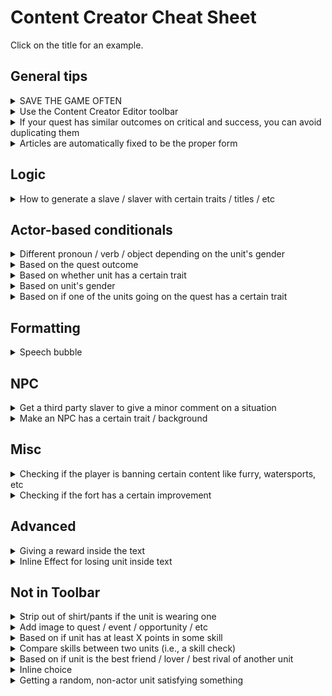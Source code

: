 # Content Creator Cheat Sheet

Click on the title for an example.

## General tips

<details>
<summary markdown="span">SAVE THE GAME OFTEN</summary>

You can save your progress by saving your game, the same way you save your game
in a normal playthrough.

</details>

<details>
<summary markdown="span">Use the Content Creator Editor toolbar</summary>

Many of the commands and instructions below can be generated by clicking the menus in the Code Editor toolbar.
</details>

<details>
<summary markdown="span">If your quest has similar outcomes on critical and success, you can avoid duplicating them</summary>

For example, you can first fill in the success outcomes. Then, for critical,
you add the `Outcomes from other quest results...` - `Do all SUCCESS outcomes`.

</details>

<details>
<summary markdown="span">Articles are automatically fixed to be the proper form</summary>

The game will automatically correct articles.
For example, if you write `I eat a apple`, the game will parse it into `I eat an apple`.
This also works for macros, e.g, `Bob is a <<uadj $g.bob>> slaver` can become either
`Bob is a smug slaver` or `Bob is an arrogant slaver`.

</details>

## Logic

<details>
<summary markdown="span">How to generate a slave / slaver with certain traits / titles / etc</summary>

Use the `(Add new NPC)` link to create a new NPC. In that menu,
you find the unit group to based it from, and then click `(New based on this)`.
For example, to create a valefolk with the `brave` trait, I would go to
`Common races...` then `Human (vale)...` then `(New based on this)` on the `All gender` one.
Once there,
inside `Unit effect`, click `(Add new cost)` and add the traits here.

In particular, to replace background, use `Trait...` then `Replace background`.

</details>

## Actor-based conditionals

<details>
<summary markdown="span">Different pronoun / verb / object depending on the unit's gender</summary>

Check [here](docs/text.md) for more details.

```
<<Rep $g.merc1>> merc1|is <<uadj $g.merc1>>, and <<therace $g.merc1>> merc1|love to do nothing more than <<uhobbyverb $g.merc1>>.
```

For example, it can become:

"Bob is brave, and the neko loves to do nothing more than lazying all day long."

or

"You are diligent, and you love to do nothing more than studying in the library."

</details>

<details>
<summary markdown="span">Based on the quest outcome</summary>

```
<<if $gOutcome == 'crit'>>
  A critical success!
<<elseif $gOutcome == 'success'>>
  A success.
<<elseif $gOutcome == 'failure'>>
  A failure...
<<elseif $gOutcome == 'disaster'>>
  A disaster!!!
<</if>>
```

</details>

<details>
<summary markdown="span">Based on whether unit has a certain trait</summary>

Only one of the sentences will appear:

```
<<if $g.merc1.isHasTrait('muscle_strong')>>
  Merc1 is strong.
<<elseif $g.merc1.isHasTrait('tough_tough')>>
  Merc1 is tough.
<<elseif $g.merc1.isHasTrait('face_attractive')>>
  Merc1 is attractive.
<<else>>
  Merc1 is average.
<</if>>
```

Multiple sentences can appear:

```
Merc1 is
<<if $g.merc1.isHasTrait('muscle_strong')>>
  strong,
<</if>>
<<if $g.merc1.isHasTrait('tough_tough')>>
  tough,
<</if>>
<<if $g.merc1.isHasTrait('face_attractive')>>
  attractive,
<</if>>
lewd, but most importantly loyal to your cause.
```

</details>

<details>
<summary markdown="span">Based on unit's gender</summary>

```
<<if $g.merc1.isHasDick()>>
  Merc1 is a man.
<<else>>
  Merc1 is a woman.
<</if>>
```

</details>

<details>
<summary markdown="span">Based on if one of the units going on the quest has a certain trait</summary>

```
<<set _unit = setup.selectUnit([$g.negotiator, $g.merc1, $g.merc2], {trait: 'magic_fire'})>>
<<if _unit>>
  <<Rep _unit>> used <<their _unit>> fire magic to burn the enemies.
<<else>>
  Nobody in the team has access to fire magic.
<</if>>

<<set _unit = setup.selectUnit([$g.negotiator, $g.merc1, $g.merc2], {trait: 'magic_water'})>>
<<if _unit>>
  <<Rep _unit>> meanwhile used <<their _unit>> water magic to flood the battlefield.
<</if>>
```

</details>


## Formatting


<details>
<summary markdown="span">Speech bubble</summary>

```
<<dialogue $g.a>>
Tea or coffee?
<</dialogue>>
```

The dialogue macro supports having [content image](docs/images.md) to override the unit's image.

```
<<dialogue $g.a "some_content_image.jpg">>
Tea or coffee with custom image?
<</dialogue>>
```

</details>

## NPC

<details>
<summary markdown="span">Get a third party slaver to give a minor comment on a situation</summary>

```
<<set _u = setup.getAnySlaver()>>

<<Yourrep _u>> thinks this is not a good idea at all.
But you have other plans.
```

</details>

<details>
<summary markdown="span">Make an NPC has a certain trait / background</summary>

First, click `(Add new NPC)`, then either `(Create new from scratch)` or `(New based on this)`.
In the unit group menu, apply the traits inside the `Unit effect` card.
</details>

## Misc

<details>
<summary markdown="span">Checking if the player is banning certain content like furry, watersports, etc</summary>

List of tags are [here](src/scripts/classes/quest/questtags.js)

```
<<if $settings.bannedtags.watersport>>
  No watersport
<<else>>
  Yes watersport
<</if>>
```

</details>

<details>
<summary markdown="span">Checking if the fort has a certain improvement</summary>

```
<<if $fort.player.isHasBuilding('veteranhall')>>
The veteran hall stood proudly over your fort.
<</if>>
```

See the in-game Database for the list of all buildings/improvements as well as their keys
(the `veteranhall` above is the key of the Veteran Hall building).

</details>

## Advanced

<details>
<summary markdown="span">Giving a reward inside the text</summary>

```
<<if $g.a.isHasTrait('per_brave')>>
  <<Rep $g.a>> foolishly charged headlong into the fray, injuring <<therace $g.a>>.
  <<run setup.qc.Injury('a', 1).apply($gQuest)>>
<</if>>
```

To get the `setup.qc.Injury('a', 1)` part, the easiest is to find the corresponding
effect, put it in the quest outcome, then preview your quest file.
There, find the corresponding `setup.qc.XXX` and copy it.
Finally, go back to the editor and paste the result, and append
`.apply($gQuest)` to it.
Other common example includes:

- Traumatize a for 5 weeks: `<<run setup.qc.TraumatizeRandom('a', 5).apply($gQuest)>>`
- Boonize a for 5 weeks: `<<run setup.qc.BoonizeRandom('a', 5).apply($gQuest)>>`
- Corrupt a: `<<run setup.qc.Corrupt('a').apply($gQuest)>>`
- Bless a: `<<run setup.qc.Blessing('a', 1).apply($gQuest)>>`
- Curse a: `<<run setup.qc.Blessing('a', 1, null, true).apply($gQuest)>>`
- Gain money: `<<run setup.qc.Money(1000).apply($gQuest)>>`
- Lose money: `<<run setup.qc.Money(-1000).apply($gQuest)>>`
- Gain 5.7 friendship: `<<run setup.qc.Friendship('slaver', 'enemy', 57).apply($gQuest)>>`
- Loses 10.3 rivalry: `<<run setup.qc.Friendship('slaver', 'enemy', -103).apply($gQuest)>>`
- Gain 3.1 friendship with you: `<<run setup.qc.FriendshipWithYou('slaver', 31).apply($gQuest)>>`
- Gain 4.4 rivalry with you: `<<run setup.qc.FriendshipWithYou('slaver', -44).apply($gQuest)>>`
- Gain 6.0 favor with werewolf: `<<run setup.qc.Favor('werewolf', 60).apply($gQuest)>>`
- Gain 4 ire with werewolf: `<<run setup.qc.Ire('werewolf', 4).apply($gQuest)>>`

</details>

<details>
<summary markdown="span">Inline Effect for losing unit inside text</summary>

This differs depending on how you want the unit to disappear.

# Unit disappears, but can be rescued with a Rescuer:

```
<<run setup.qc.MissingUnit('abc').apply($gQuest)>>
```

# Unit disappears FOREVER, use with caution!

```
<<run setup.qc.MissingUnitForever('abc').apply($gQuest)>>
```

# Unit disappears, but can be IMMEDIATELY rescued:

For a SLAVER `$g.abc`, you do one of these depending on easy/medium/hard:

```
<<run setup.qc.MissingUnitRecapture('abc', 'capturedeasy').apply($gQuest)>>
<<run setup.qc.MissingUnitRecapture('abc', 'capturedmedium').apply($gQuest)>>
<<run setup.qc.MissingUnitRecapture('abc', 'capturedhard').apply($gQuest)>>
```

For a SLAVE `$g.abc` it's slightly different:

```
<<run setup.qc.MissingUnitRecapture('abc', 'escapeeasy').apply($gQuest)>>
<<run setup.qc.MissingUnitRecapture('abc', 'escapemedium').apply($gQuest)>>
<<run setup.qc.MissingUnitRecapture('abc', 'escapehard').apply($gQuest)>>
```

</details>

## Not in Toolbar

<details>
<summary markdown="span">Strip out of shirt/pants if the unit is wearing one</summary>

To strip out of shirt, if any, use:

```
<<set _eq = $g.a.getChestCovering()>>
<<if _eq>>
  <<Rep $g.a>> <<ustripverb $g.a _eq>> <<their $g.a>> <<rep _eq>> revealing
<<else>>
  Nothing is covering
<</if>>
<<their $g.a>> <<ubreasts $g.a>>.
```

To strip ouf ot pants, if any, use:

```
<<set _eq = $g.a.getGenitalCovering()>>
<<if _eq>>
  <<Rep $g.a>> <<ustripverb $g.a _eq>> <<their $g.a>> <<rep _eq>> revealing
<<else>>
  Nothing is covering
<</if>>
<<their $g.a>> <<ugenital $g.a>>.
```

</details>

<details>
<summary markdown="span">Add image to quest / event / opportunity / etc</summary>

```
<<questimage "image_name.jpg">>
```

For more information, see
[here](https://gitgud.io/darkofocdarko/fort-of-chains/-/blob/master/docs/images.md#adding-images-to-quests-or-events).

</details>

<details>
<summary markdown="span">Based on if unit has at least X points in some skill</summary>

```
<<if $g.owner.getSkill(setup.skill.combat) >= 40>>
  While <<yourrep $g.owner>> owner|is no slouch in combat,
  <<they $g.owner>> alone won't be sufficient to keep the compound safe.
<<else>>
  This is further compounded by <<yourrep $g.owner>>'s lack of combat ability.
<</if>>
```

List of all skills:

```
setup.skill.combat
setup.skill.brawn
setup.skill.survival
setup.skill.intrigue
setup.skill.slaving
setup.skill.knowledge
setup.skill.social
setup.skill.aid
setup.skill.arcane
setup.skill.sex
```

</details>



<details>
<summary markdown="span">Compare skills between two units (i.e., a skill check)</summary>

```
<<set _res = setup.Skill.skillCheckCompare($g.slaver, $g.enemy, setup.skill.combat)>>
<<if _res == 2>>
  <<Rep $g.slaver>> overwhelmed <<rep $g.enemy>> with <<their $g.slaver>> mighty <<uweapon $g.slaver>>.
<<elseif _res == 1>>
  <<Rep $g.slaver>> manged to scrape a victory over <<rep $g.enemy>>.
<<elseif _res == -1>>
  <<Rep $g.slaver>> slaver|was narrowly defeated by <<rep $g.enemy>>.
<<elseif _res == -2>>
  <<Rep $g.slaver>> slaver|was almost effortlessly defeated by <<rep $g.enemy>>.
<</if>>
```

List of all skills:

```
setup.skill.combat
setup.skill.brawn
setup.skill.survival
setup.skill.intrigue
setup.skill.slaving
setup.skill.knowledge
setup.skill.social
setup.skill.aid
setup.skill.arcane
setup.skill.sex
```

</details>


<details>
<summary markdown="span">Based on if unit is the best friend / lover / best rival of another unit</summary>

```
<<if $g.merc1.getLover() == $g.merc2>>

  <<Rep $g.merc1>> merc1|love going on the same quest with <<their $g.merc1>> lover <<rep $g.merc2>>.

<<elseif $g.merc1.getBestFriend() == $g.merc2>>

  <<Rep $g.merc1>> is going on the same quest with <<utheirrel $g.merc1 $g.merc2>> <<rep $g.merc2>>.

  <<if $friendship.getFriendship($g.merc1, $g.merc2) >= 500>>
    They are good friends.
  <<elseif $friendship.getFriendship($g.merc1, $g.merc2) <= -500>>
    They are rivals.
  <<else>>
    They are still acquintances.
  <</if>>

<</if>>
```

</details>


<details>
<summary markdown="span">Inline choice</summary>

Use inline choice for minor choices you can make, e.g., during events.
For major choices, use mail / opportunities.

```
What would you like to eat?

<<choose>>

<<opt "Banana">>

You eat a banana. It was long and delicious.

<<opt "Apple">>

You eat an apple. It was good.

<<optif $company.player.getMoney() > 5000>>
<<opt "Melon">>

You eat a melon. It is only available for the richer companies.

<</choose>>
```

</details>

<details>
<summary markdown="span">Getting a random, non-actor unit satisfying something</summary>

```
<<set _u = setup.getUnit({
  job: 'slaver',
  available: true,
  notyou: true,
  anytraits: ['muscle_strong', 'muscle_verystrong', 'tough_tough'],
})>>

<<if _u>>
  <<Rep _u>> is quite tough and available, ready for the task.
<<else>>
  <<missingunitquest>>
<</if>>
```

List of all possible options:

```
<<set _u = setup.getUnit({

  // only pick units of this job. Leaving this empty allow picking NPCs
  job: 'slaver' or 'slave',

  // unit must have this tag
  tag: 'unittagname',

  // unit must have this title
  title: 'title_key',

  // unit must be available to go on some quest. Can be on duty
  available: true,

  // unit is chosen at random from all possible options
  random: true,

  // unit must have ALL of these traits.
  alltraits: ['per_cruel', 'per_evil', ],

  // unit must have ANY of these traits. 
  anytraits: ['muscle_verystrong', 'muscle_extremelystrong', 'tough_tough', ],

  // unit cannot be the player character
  notyou: true,

  // unit must be injured
  injured: true,

  // will return the unit with the maximum skill at:
  skill_max: setup.skill.arcane,
})>>
```

</details>

